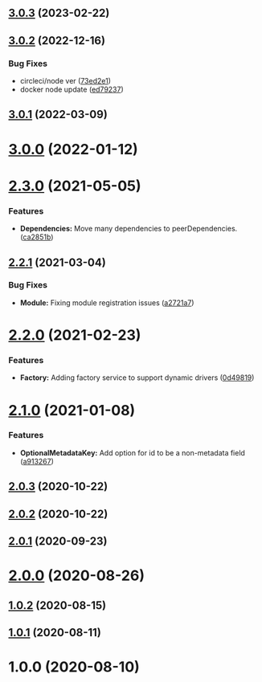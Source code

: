 ## [3.0.3](https://github.com/BeerMoneyDev/nest-qldb/compare/v3.0.2...v3.0.3) (2023-02-22)

## [3.0.2](https://github.com/BeerMoneyDev/nest-qldb/compare/v3.0.1...v3.0.2) (2022-12-16)


### Bug Fixes

* circleci/node ver ([73ed2e1](https://github.com/BeerMoneyDev/nest-qldb/commit/73ed2e1ec1c78140c90629437d5fea4eca883afe))
* docker node update ([ed79237](https://github.com/BeerMoneyDev/nest-qldb/commit/ed7923713e94de9f09dc6a054e32f77a1d530def))

## [3.0.1](https://github.com/BeerMoneyDev/nest-qldb/compare/v3.0.0...v3.0.1) (2022-03-09)

# [3.0.0](https://github.com/BeerMoneyDev/nest-qldb/compare/v2.3.0...v3.0.0) (2022-01-12)

# [2.3.0](https://github.com/BeerMoneyDev/nest-qldb/compare/v2.2.1...v2.3.0) (2021-05-05)


### Features

* **Dependencies:** Move many dependencies to peerDependencies. ([ca2851b](https://github.com/BeerMoneyDev/nest-qldb/commit/ca2851ba5ab9770acfff6b6e5be098b565b7bca1))

## [2.2.1](https://github.com/BeerMoneyDev/nest-qldb/compare/v2.2.0...v2.2.1) (2021-03-04)


### Bug Fixes

* **Module:** Fixing module registration issues ([a2721a7](https://github.com/BeerMoneyDev/nest-qldb/commit/a2721a7b17a595399be9cddb3e79627c60891274))

# [2.2.0](https://github.com/BeerMoneyDev/nest-qldb/compare/v2.1.0...v2.2.0) (2021-02-23)


### Features

* **Factory:** Adding factory service to support dynamic drivers ([0d49819](https://github.com/BeerMoneyDev/nest-qldb/commit/0d4981920e8eba4e580d1ef4a9c04370497c829e))

# [2.1.0](https://github.com/BeerMoneyDev/nest-qldb/compare/v2.0.3...v2.1.0) (2021-01-08)


### Features

* **OptionalMetadataKey:** Add option for id to be a non-metadata field ([a913267](https://github.com/BeerMoneyDev/nest-qldb/commit/a913267f548d65801cb141ff5326e466c5e91da4))

## [2.0.3](https://github.com/BeerMoneyDev/nest-qldb/compare/v2.0.2...v2.0.3) (2020-10-22)

## [2.0.2](https://github.com/BeerMoneyDev/nest-qldb/compare/v2.0.1...v2.0.2) (2020-10-22)

## [2.0.1](https://github.com/BeerMoneyDev/nest-qldb/compare/v2.0.0...v2.0.1) (2020-09-23)

# [2.0.0](https://github.com/BeerMoneyDev/nest-qldb/compare/v1.0.2...v2.0.0) (2020-08-26)

## [1.0.2](https://github.com/BeerMoneyDev/nest-qldb/compare/v1.0.1...v1.0.2) (2020-08-15)

## [1.0.1](https://github.com/BeerMoneyDev/nest-qldb/compare/v1.0.0...v1.0.1) (2020-08-11)

# 1.0.0 (2020-08-10)
